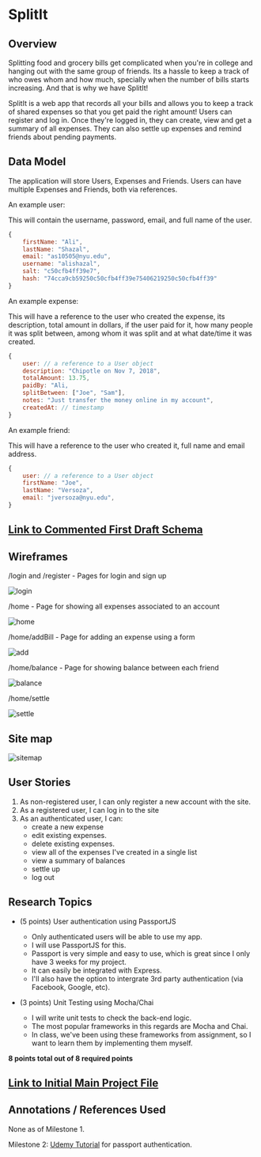 # SplitIt

## Overview

Splitting food and grocery bills get complicated when you're in college and hanging out with the same group of friends. Its a hassle to keep a track of who owes whom and how much, specially when the number of bills starts increasing. And that is why we have SplitIt!

SplitIt is a web app that records all your bills and allows you to keep a track of shared expenses so that you get paid the right amount! Users can register and log in. Once they're logged in, they can create, view and get a summary of all expenses. They can also settle up expenses and remind friends about pending payments.

## Data Model
The application will store Users, Expenses and Friends. Users can have multiple Expenses and Friends, both via references.

An example user:

This will contain the username, password, email, and full name of the user.

```javascript
{
    firstName: "Ali",
    lastName: "Shazal",
    email: "as10505@nyu.edu",
    username: "alishazal",
    salt: "c50cfb4ff39e7",
    hash: "74cca9cb59250c50cfb4ff39e75406219250c50cfb4ff39"
}
```

An example expense:

This will have a reference to the user who created the expense, its description, total amount in dollars, if the user paid for it, how many people it was split between, among whom it was split and at what date/time it was created.

```javascript
{
    user: // a reference to a User object
    description: "Chipotle on Nov 7, 2018",
    totalAmount: 13.75,
    paidBy: "Ali,
    splitBetween: ["Joe", "Sam"],
    notes: "Just transfer the money online in my account",
    createdAt: // timestamp
}
```

An example friend:

This will have a reference to the user who created it, full name and email address.

```javascript
{
    user: // a reference to a User object
    firstName: "Joe",
    lastName: "Versoza",
    email: "jversoza@nyu.edu",
}
```

## [Link to Commented First Draft Schema](src/db.js) 

## Wireframes

/login and /register - Pages for login and sign up

![login](documentation/login.jpeg)

/home - Page for showing all expenses associated to an account

![home](documentation/home.jpeg)

/home/addBill - Page for adding an expense using a form

![add](documentation/add.jpeg)

/home/balance - Page for showing balance between each friend

![balance](documentation/balance.jpeg)

/home/settle

![settle](documentation/settle.jpeg)

## Site map

![sitemap](documentation/sitemap.png)

## User Stories

1. As non-registered user, I can only register a new account with the site.
2. As a registered user, I can log in to the site
3. As an authenticated user, I can:
    * create a new expense
    * edit existing expenses.
    * delete existing expenses.
    * view all of the expenses I've created in a single list
    * view a summary of balances
    * settle up
    * log out

## Research Topics

* (5 points) User authentication using PassportJS
    * Only authenticated users will be able to use my app.
    * I will use PassportJS for this.
    * Passport is very simple and easy to use, which is great since I only have 3 weeks for my project.
    * It can easily be integrated with Express. 
    * I'll also have the option to intergrate 3rd party authentication (via Facebook, Google, etc).

* (3 points) Unit Testing using Mocha/Chai
    * I will write unit tests to check the back-end logic.
    * The most popular frameworks in this regards are Mocha and Chai.
    * In class, we've been using these frameworks from assignment, so I want to learn them by implementing them myself.

**8 points total out of 8 required points** 


## [Link to Initial Main Project File](src/app.js) 

## Annotations / References Used
None as of Milestone 1.

Milestone 2: [Udemy Tutorial](https://www.udemy.com/the-web-developer-bootcamp/) for passport authentication.

